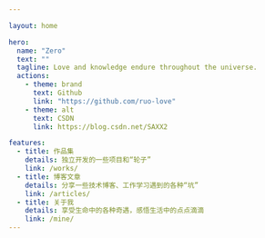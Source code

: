 ```yaml
---

layout: home

hero:
  name: "Zero"
  text: ""
  tagline: Love and knowledge endure throughout the universe.
  actions:
    - theme: brand
      text: Github
      link: "https://github.com/ruo-love"
    - theme: alt
      text: CSDN
      link: https://blog.csdn.net/SAXX2

features:
  - title: 作品集
    details: 独立开发的一些项目和“轮子”
    link: /works/
  - title: 博客文章
    details: 分享一些技术博客、工作学习遇到的各种“坑”
    link: /articles/
  - title: 关于我
    details: 享受生命中的各种奇遇，感悟生活中的点点滴滴
    link: /mine/
---
```

